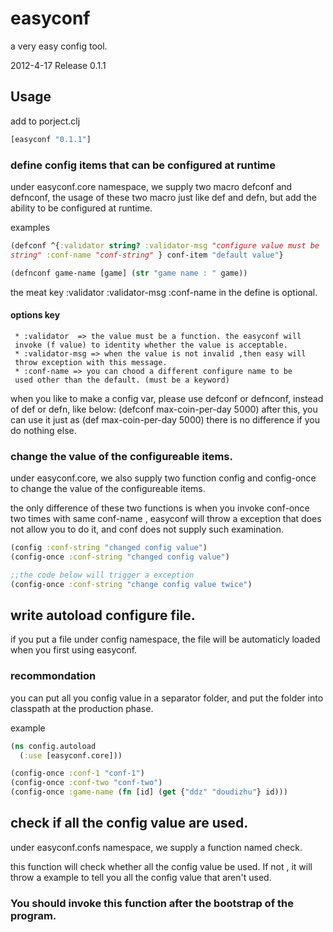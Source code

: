 # easyconf

a very easy config tool.

2012-4-17 Release 0.1.1

## Usage

add to porject.clj

```clojure
[easyconf "0.1.1"]
```

### define config items that can be configured at runtime
under easyconf.core namespace, we supply two macro defconf and
defnconf,  the usage of these two macro just like def and defn, but
add the ability to be configured at runtime.

examples

```clojure
(defconf ^{:validator string? :validator-msg "configure value must be
string" :conf-name "conf-string" } conf-item "default value"}

(defnconf game-name [game] (str "game name : " game))
```

the meat key :validator :validator-msg :conf-name  in the define is
optional.

#### options key
     * :validator  => the value must be a function. the easyconf will
     invoke (f value) to identity whether the value is acceptable.
     * :validator-msg => when the value is not invalid ,then easy will
     throw exception with this message.
     * :conf-name => you can chood a different configure name to be
     used other than the default. (must be a keyword)

when you like to make a config var, please use defconf or defnconf, instead of def or defn, like below:
       (defconf max-coin-per-day 5000)
after this, you can use it just as 
      (def max-coin-per-day 5000)
there is no difference if you do nothing else.


### change the value of the configureable items.
under easyconf.core, we also supply two function config and
config-once to change the value of the configureable items.

the only difference of these two functions is when you invoke
conf-once two times with same conf-name , easyconf will throw a
exception that does not allow you to do it, and conf does not supply
such examination.

```clojure
(config :conf-string "changed config value")
(config-once :conf-string "changed config value")

;;the code below will trigger a exception
(config-once :conf-string "change config value twice")  
```

## write autoload configure file.
if you put a file under config namespace, the file will be
automaticly loaded when you first using easyconf.

### recommondation

you can put all you config value in a separator folder, and put the
folder into classpath at the production phase.

example

```clojure
(ns config.autoload
  (:use [easyconf.core]))

(config-once :conf-1 "conf-1")
(config-once :conf-two "conf-two")
(config-once :game-name (fn [id] (get {"ddz" "doudizhu"} id)))
```

## check if all the config value are used.

under easyconf.confs namespace, we supply a function named check.

this function will check whether all the config value be used. If not
, it will throw a example to tell you all the config value that
aren't used.

### You should invoke this function after the bootstrap of the program.
